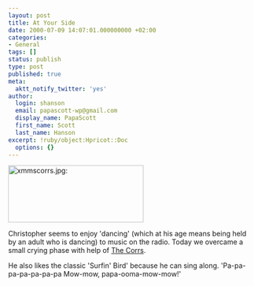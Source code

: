 ```yaml
---
layout: post
title: At Your Side
date: 2000-07-09 14:07:01.000000000 +02:00
categories:
- General
tags: []
status: publish
type: post
published: true
meta:
  aktt_notify_twitter: 'yes'
author:
  login: shanson
  email: papascott-wp@gmail.com
  display_name: PapaScott
  first_name: Scott
  last_name: Hanson
excerpt: !ruby/object:Hpricot::Doc
  options: {}
---
```

<p><a href="http://www.thecorrs.org/disco/lyrics/lyrics_a.html#ays"><img src="http://www.papascott.de/wordpress/wp-content/uploads/2000/07/xmmscorrs.jpg" height="116" width="275" border="0" alt="xmmscorrs.jpg: " /></a></p>
<p>Christopher seems to enjoy 'dancing' (which at his age means being held by an adult who is dancing) to music on the radio. Today we overcame a small crying phase with help of <a href="http://www.thecorrs.org/disco/lyrics/lyrics_a.html#ays">The Corrs</a>.</p>
<p>He also likes the classic 'Surfin' Bird' because he can sing along. 'Pa-pa-pa-pa-pa-pa-pa Mow-mow, papa-ooma-mow-mow!'</p>
